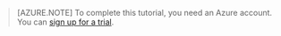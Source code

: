 
> [AZURE.NOTE]
> To complete this tutorial, you need an Azure account. You can <!-- deleted by customization <a href="/pricing/member-offers/msdn-benefits-details/" target="_blank">activate your MSDN subscriber benefits</a> or --> <a href="/pricing/1rmb-trial/" target="_blank">sign up for a trial</a>.
